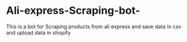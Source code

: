 # Ali-express-Scraping-bot-
This is a bot for Scraping products from ali express and save data in csv and upload data in shopify
